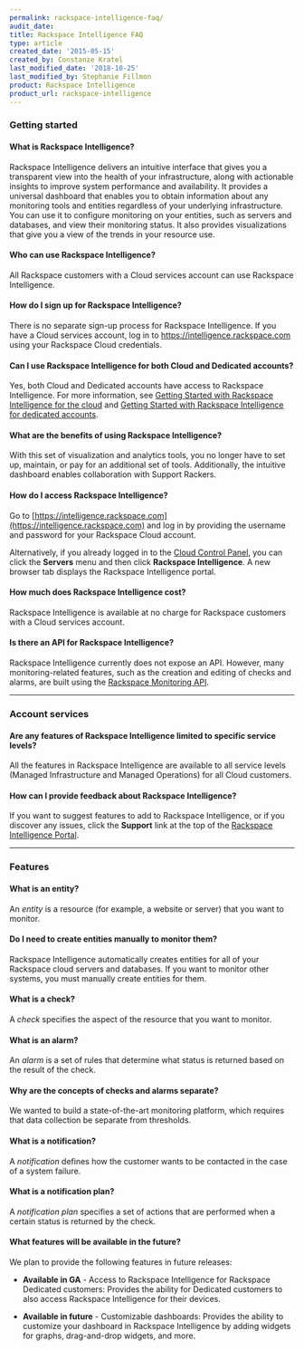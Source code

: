 ```yaml
---
permalink: rackspace-intelligence-faq/
audit_date:
title: Rackspace Intelligence FAQ
type: article
created_date: '2015-05-15'
created_by: Constanze Kratel
last_modified_date: '2018-10-25'
last_modified_by: Stephanie Fillmon
product: Rackspace Intelligence
product_url: rackspace-intelligence
---
```


### Getting started

#### What is Rackspace Intelligence?

Rackspace Intelligence delivers an intuitive interface that gives you a
transparent view into the health of your infrastructure, along with
actionable insights to improve system performance and availability. It
provides a universal dashboard that enables you to obtain information
about any monitoring tools and entities regardless of your underlying
infrastructure. You can use it to configure monitoring on your entities,
such as servers and databases, and view their monitoring status. It also
provides visualizations that give you a view of the trends in your
resource use.

#### Who can use Rackspace Intelligence?

All Rackspace customers with a Cloud services account can use Rackspace
Intelligence.

#### How do I sign up for Rackspace Intelligence?

There is no separate sign-up process for Rackspace Intelligence. If you
have a Cloud services account, log in to
<https://intelligence.rackspace.com> using your Rackspace Cloud
credentials.

#### Can I use Rackspace Intelligence for both Cloud and Dedicated accounts?

Yes, both Cloud and Dedicated accounts have access to Rackspace Intelligence. For more information, see [Getting Started with Rackspace Intelligence for the cloud](/how-to/getting-started-with-rackspace-intelligence-for-the-cloud) and [Getting Started with Rackspace Intelligence for dedicated accounts](/how-to/getting-started-with-rackspace-intelligence-for-dedicated-accounts).

#### What are the benefits of using Rackspace Intelligence?

With this set of visualization and analytics tools, you no longer have
to set up, maintain, or pay for an additional set of tools.
Additionally, the intuitive dashboard enables collaboration with Support
Rackers.

#### How do I access Rackspace Intelligence?

Go to
[https://intelligence.rackspace.com](https://intelligence.rackspace.com)
and log in by providing the username and password for your Rackspace
Cloud account.

Alternatively, if you already logged in to the [Cloud Control
Panel](https://login.rackspace.com), you can click the **Servers**
menu and then click **Rackspace Intelligence**. A new browser tab
displays the Rackspace Intelligence portal.

#### How much does Rackspace Intelligence cost?

Rackspace Intelligence is available at no charge for Rackspace customers
with a Cloud services account.

#### Is there an API for Rackspace Intelligence?

Rackspace Intelligence currently does not expose an API. However, many
monitoring-related features, such as the creation and editing of checks
and alarms, are built using the
[Rackspace Monitoring API](https://developer.rackspace.com/docs/rackspace-monitoring/v1/).

------------------------------------------------------------------------

### Account services

#### Are any features of Rackspace Intelligence limited to specific service levels?

All the features in Rackspace Intelligence are available to all service
levels (Managed Infrastructure and Managed Operations) for all Cloud
customers.

#### How can I provide feedback about Rackspace Intelligence?

If you want to suggest features to add to Rackspace Intelligence, or if
you discover any issues, click the **Support** link at the top of the
[Rackspace Intelligence Portal](https://intelligence.rackspace.com/).

------------------------------------------------------------------------

### Features

#### What is an entity?

An *entity* is a resource (for example, a website or server) that you
want to monitor.

#### Do I need to create entities manually to monitor them?

Rackspace Intelligence automatically creates entities for all of your
Rackspace cloud servers and databases. If you want to monitor other
systems, you must manually create entities for them.

#### What is a check?

A *check* specifies the aspect of the resource that you want to monitor.

#### What is an alarm?

An *alarm* is a set of rules that determine what status is returned
based on the result of the check.

#### Why are the concepts of checks and alarms separate?

We wanted to build a state-of-the-art monitoring platform, which
requires that data collection be separate from thresholds.

#### What is a notification?

A *notification* defines how the customer wants to be contacted in the
case of a system failure.

#### What is a notification plan?

A *notification plan* specifies a set of actions that are performed when
a certain status is returned by the check.

#### What features will be available in the future?

We plan to provide the following features in future releases:

-   **Available in GA** - Access to Rackspace Intelligence for Rackspace
    Dedicated customers: Provides the ability for Dedicated customers to also
    access Rackspace Intelligence for their devices.

-   **Available in future** - Customizable dashboards: Provides the ability to
    customize your dashboard in Rackspace Intelligence by adding widgets for
    graphs, drag-and-drop widgets, and more.
